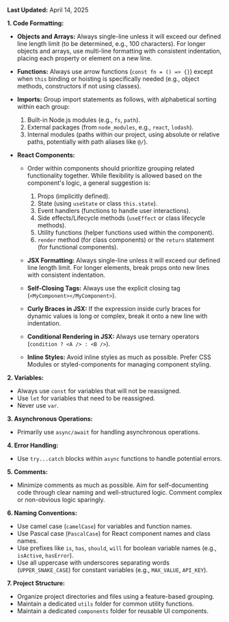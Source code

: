 **Last Updated:** April 14, 2025

**1. Code Formatting:**

- **Objects and Arrays:** Always single-line unless it will exceed our defined line length limit (to be determined, e.g., 100 characters). For longer objects and arrays, use multi-line formatting with consistent indentation, placing each property or element on a new line.
- **Functions:** Always use arrow functions (`const fn = () => {}`) except when `this` binding or hoisting is specifically needed (e.g., object methods, constructors if not using classes).
- **Imports:** Group import statements as follows, with alphabetical sorting within each group:

  1. Built-in Node.js modules (e.g., `fs`, `path`).
  2. External packages (from `node_modules`, e.g., `react`, `lodash`).
  3. Internal modules (paths within our project, using absolute or relative paths, potentially with path aliases like `@/`).

- **React Components:**

  - Order within components should prioritize grouping related functionality together. While flexibility is allowed based on the component's logic, a general suggestion is:

    1. Props (implicitly defined).
    2. State (using `useState` or class `this.state`).
    3. Event handlers (functions to handle user interactions).
    4. Side effects/Lifecycle methods (`useEffect` or class lifecycle methods).
    5. Utility functions (helper functions used within the component).
    6. `render` method (for class components) or the `return` statement (for functional components).

  - **JSX Formatting:** Always single-line unless it will exceed our defined line length limit. For longer elements, break props onto new lines with consistent indentation.
  - **Self-Closing Tags:** Always use the explicit closing tag (`<MyComponent></MyComponent>`).
  - **Curly Braces in JSX:** If the expression inside curly braces for dynamic values is long or complex, break it onto a new line with indentation.
  - **Conditional Rendering in JSX:** Always use ternary operators (`condition ? <A /> : <B />`).
  - **Inline Styles:** Avoid inline styles as much as possible. Prefer CSS Modules or styled-components for managing component styling.

**2. Variables:**

- Always use `const` for variables that will not be reassigned.
- Use `let` for variables that need to be reassigned.
- Never use `var`.

**3. Asynchronous Operations:**

- Primarily use `async/await` for handling asynchronous operations.

**4. Error Handling:**

- Use `try...catch` blocks within `async` functions to handle potential errors.

**5. Comments:**

- Minimize comments as much as possible. Aim for self-documenting code through clear naming and well-structured logic. Comment complex or non-obvious logic sparingly.

**6. Naming Conventions:**

- Use camel case (`camelCase`) for variables and function names.
- Use Pascal case (`PascalCase`) for React component names and class names.
- Use prefixes like `is`, `has`, `should`, `will` for boolean variable names (e.g., `isActive`, `hasError`).
- Use all uppercase with underscores separating words (`UPPER_SNAKE_CASE`) for constant variables (e.g., `MAX_VALUE`, `API_KEY`).

**7. Project Structure:**

- Organize project directories and files using a feature-based grouping.
- Maintain a dedicated `utils` folder for common utility functions.
- Maintain a dedicated `components` folder for reusable UI components.
